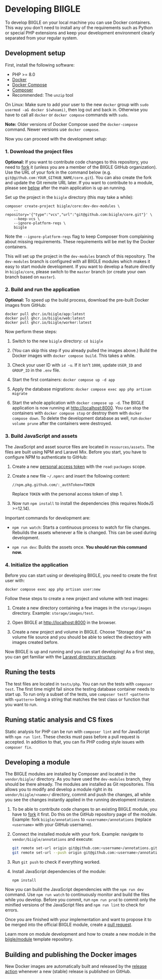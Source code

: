 # Developing BIIGLE

To develop BIIGLE on your local machine you can use Docker containers. This way you don't need to install any of the requirements such as Python or special PHP extensions and keep your development environment clearly separated from your regular system.

## Development setup

First, install the following software:

- PHP >= 8.0
- [Docker](https://docs.docker.com/install/)
- [Docker Compose](https://docs.docker.com/compose/install/)
- [Composer](https://getcomposer.org/doc/00-intro.md#installation-linux-unix-macos)
- Recommended: The `unzip` tool

On Linux: Make sure to add your user to the new `docker` group with `sudo usermod -aG docker $(whoami)`, then log out and back in. Otherwise you have to call all `docker` or `docker compose` commands with `sudo`.

**Note:** Older versions of Docker Compose used the `docker-compose` command. Newer versions use `docker compose`.

Now you can proceed with the development setup:

### 1. Download the project files

**Optional:** If you want to contribute code changes to this repository, you need to [fork](https://github.com/biigle/core/fork) it (unless you are a member of the BIIGLE GitHub organization). Use the URL of your fork in the command below (e.g. `git@github.com:YOUR_GITHUB_NAME/core.git`). You can also create the fork and update the Git remote URL later. If you want to contribute to a module, please see [below](#developing-a-module) after the main application is up an running.

Set up the project in the `biigle` directory (this may take a while):

```
composer create-project biigle/core:dev-dev-modules \
    --repository='{"type":"vcs","url":"git@github.com:biigle/core.git"}' \
    --keep-vcs \
    --ignore-platform-reqs \
    biigle
```

Note the `--ignore-platform-reqs` flag to keep Composer from complaining about missing requirements. These requirements will be met by the Docker containers.

This will set up the project in the `dev-modules` branch of this repository. The `dev-modules` branch is configured with all BIIGLE modules which makes it easy to start module development. If you want to develop a feature directly in `biigle/core`, please switch to the `master` branch (or create your own branch based on `master`).

### 2. Build and run the application

**Optional:** To speed up the build process, download the pre-built Docker images from GitHub:

```
docker pull ghcr.io/biigle/app:latest
docker pull ghcr.io/biigle/web:latest
docker pull ghcr.io/biigle/worker:latest
```

Now perform these steps:

1. Switch to the new `biigle` directory: `cd biigle`

2. (You can skip this step if you already pulled the images above.) Build the Docker images with `docker compose build`. This takes a while.

3. Check your user ID with `id -u`. If it isn't `1000`, update `USER_ID` and `GROUP_ID` in the `.env` file.

4. Start the first containers: `docker compose up -d app`

5. Apply the database migrations: `docker compose exec app php artisan migrate`

6. Start the whole application with `docker compose up -d`. The BIIGLE application is now running at <http://localhost:8000>. You can stop the containers with `docker compose stop` or destroy them with `docker compose down`. To delete the development database as well, run `docker volume prune` after the containers were destroyed.

### 3. Build JavaScript and assets

The JavaScript and asset source files are located in `resources/assets`. The files are built using NPM and Laravel Mix. Before you start, you have to configure NPM to authenticate to GitHub:

1. Create a new [personal access token](https://docs.github.com/en/github/authenticating-to-github/creating-a-personal-access-token) with the `read:packages` scope.

2. Create a new file `~/.npmrc` and insert the following content:
    ```
    //npm.pkg.github.com/:_authToken=TOKEN
    ```
    Replace `TOKEN` with the personal access token of step 1.

3. Now run `npm install` to install the dependencies (this requires NodeJS >=12.14).

Important commands for development are:

- `npm run watch`: Starts a continuous process to watch for file changes. Rebuilds the assets whenever a file is changed. This can be used during development.

- `npm run dev`: Builds the assets once. **You should run this command now.**

### 4. Initialize the application

Before you can start using or developing BIIGLE, you need to create the first user with:

```
docker compose exec app php artisan user:new
```

Follow these steps to create a new project and volume with test images:

1. Create a new directory containing a few images in the `storage/images` directory. Example: `storage/images/test`.

2. Open BIIGLE at <http://localhost:8000> in the browser.

3. Create a new project and volume in BIIGLE. Choose "Storage disk" as volume file source and you should be able to select the directory with images created before.

Now BIIGLE is up and running and you can start developing! As a first step, you can get familiar with the [Laravel directory structure](https://laravel.com/docs/9.x/structure).


## Runing the tests

The test files are located in `tests/php`. You can run the tests with `composer test`. The first time might fail since the testing database container needs to start up. To run only a subset of the tests, use `composer testf <pattern>` with `<pattern>` being a string that matches the test class or function that you want to run.

## Runing static analysis and CS fixes

Static analysis for PHP can be run with `composer lint` and for JavaScript with `npm run lint`. These checks must pass before a pull request is accepted. In addition to that, you can fix PHP coding style issues with `composer fix`.

## Developing a module

The BIIGLE modules are installed by Composer and located in the `vendor/biigle/` directory. As you have used the `dev-modules` branch, they should be there already. The modules are installed as Git repositories. This allows you to modify and develop a module right in its `vendor/biigle/<name>/` directory, commit and push the changes, all while you see the changes instantly applied in the running development instance.

1. To be able to contribute code changes to an existing BIIGLE module, you have to [fork](https://help.github.com/en/github/getting-started-with-github/fork-a-repo) it first. Do this on the GitHub repository page of the module. Example: fork `biigle/annotations` to `<username>/annotations` (replace `<username>` with your GitHub username).

2. Connect the installed module with your fork. Example: navigate to `vendor/biigle/annotations` and execute:
   ```bash
   git remote set-url origin git@github.com:<username>/annotations.git
   git remote set-url --push origin git@github.com:<username>/annotations.git
   ```

3. Run `git push` to check if everything worked.

4. Install JavaScript dependencies of the module:
   ```
   npm install
   ```

Now you can build the JavaScript dependencies with the `npm run dev` command. Use `npm run watch` to continuously monitor and build the files while you develop. Before you commit, run `npm run prod` to commit only the minified versions of the JavaScript files and `npm run lint` to check for errors.

Once you are finished with your implementation and want to propose it to be merged into the official BIIGLE module, create a [pull request](https://help.github.com/en/github/collaborating-with-issues-and-pull-requests/about-pull-requests).

Learn more on module development and how to create a new module in the [biigle/module](https://github.com/biigle/module) template repository.

## Building and publishing the Docker images

New Docker images are automatically built and released by the [release action](.github/workflows/release.yml) whenever a new (stable) release is published on GitHub.
